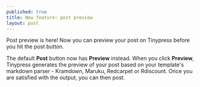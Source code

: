 ```yaml
---
published: true
title: New feature: post preview
layout: post
---
```

Post preview is here! Now you can preview your post on Tinypress before you hit the post button.

The default **Post** button now has **Preview** instead. When you click **Preview**, Tinypress generates the preview of your post based on your template's markdown parser - Kramdown, Maruku, Redcarpet or Rdiscount. Once you are satisfied with the output, you can then post.
